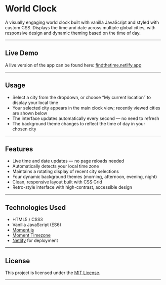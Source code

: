# World Clock

A visually engaging world clock built with vanilla JavaScript and styled with custom CSS. Displays the time and date across multiple global cities, with responsive design and dynamic theming based on the time of day.

---

## Live Demo

A live version of the app can be found here: [findthetime.netlify.app](https://findthetime.netlify.app/)

---

## Usage

- Select a city from the dropdown, or choose “My current location” to display your local time
- Your selected city appears in the main clock view; recently viewed cities are shown below
- The interface updates automatically every second — no need to refresh
- The background theme changes to reflect the time of day in your chosen city

---

## Features

- Live time and date updates — no page reloads needed
- Automatically detects your local time zone
- Maintains a rotating display of recent city selections
- Four dynamic background themes (morning, afternoon, evening, night)
- Clean, responsive layout built with CSS Grid
- Retro-style interface with high-contrast, accessible design

---

## Technologies Used

- HTML5 / CSS3
- Vanilla JavaScript (ES6)
- [Moment.js](https://momentjs.com/)
- [Moment Timezone](https://momentjs.com/timezone/)
- [Netlify](https://www.netlify.com/) for deployment

---

## License

This project is licensed under the [MIT License](LICENSE).

---
